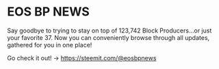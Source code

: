 # EOS BP NEWS

Say goodbye to trying to stay on top of 123,742 Block Producers...or just your favorite 37.
Now you can conveniently browse through all updates, gathered for you in one place!

Go check it out! -> https://steemit.com/@eosbpnews
